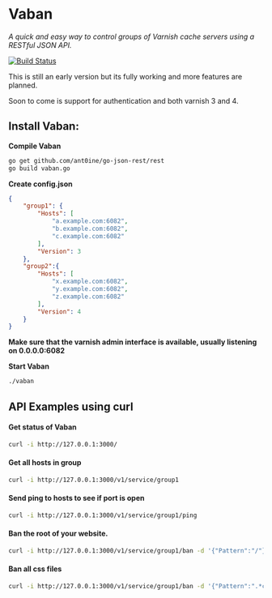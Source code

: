 # Vaban

*A quick and easy way to control groups of Varnish cache servers using a RESTful JSON API.*

[![Build Status](https://travis-ci.org/martensson/vaban.svg?branch=master)](https://travis-ci.org/martensson/vaban)

This is still an early version but its fully working and more features are
planned.

Soon to come is support for authentication and both varnish 3 and 4.

## Install Vaban:

**Compile Vaban**

``` sh
go get github.com/ant0ine/go-json-rest/rest
go build vaban.go
```

**Create config.json**

``` json
{
    "group1": {
        "Hosts": [
            "a.example.com:6082",
            "b.example.com:6082",
            "c.example.com:6082"
        ],
        "Version": 3
    },
    "group2":{
        "Hosts": [
            "x.example.com:6082",
            "y.example.com:6082",
            "z.example.com:6082"
        ],
        "Version": 4
    }
}
```

**Make sure that the varnish admin interface is available, usually listening on 0.0.0.0:6082**

**Start Vaban**

``` sh
./vaban
```



## API Examples using curl

#### Get status of Vaban

``` sh
curl -i http://127.0.0.1:3000/
```

#### Get all hosts in group

``` sh
curl -i http://127.0.0.1:3000/v1/service/group1
```

#### Send ping to hosts to see if port is open

``` sh
curl -i http://127.0.0.1:3000/v1/service/group1/ping
```

#### Ban the root of your website.

``` sh
curl -i http://127.0.0.1:3000/v1/service/group1/ban -d '{"Pattern":"/"}'
```

#### Ban all css files

``` sh
curl -i http://127.0.0.1:3000/v1/service/group1/ban -d '{"Pattern":".*css"}'
```
